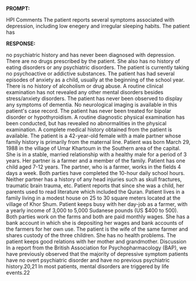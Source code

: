 **PROMPT:**

HPI Comments The patient reports several symptoms associated with depression, including low enegery and irregular sleeping habits. The patient has

**RESPONSE:**

  no psychiatric history and has never been diagnosed with depression. There are no drugs prescribed by the patient. She also has no history of eating disorders or any psychiatric disorders. The patient is currently taking no psychoactive or addictive substances. The patient has had several episodes of anxiety as a child, usually at the beginning of the school year. There is no history of alcoholism or drug abuse. A routine clinical examination has not revealed any other mental disorders besides stress/anxiety disorders. The patient has never been observed to display any symptoms of dementia. No neurological imaging is available in this patient's case record. The patient has never been treated for bipolar disorder or hypothyroidism. A routine diagnostic physical examination has been conducted, but has revealed no abnormalities in the physical examination. A complete medical history obtained from the patient is available. The patient is a 42-year-old female with a male partner whose family history is primarily from the maternal line. Patient was born March 29, 1988 in the village of Umar Khartoum in the Southern area of the capital. She is in a stable, married relationship with a healthy male for a period of 3 years. Her partner is a farmer and a member of the family. Patient has one child aged 7-12 years. The partner, who is a farmer, works in the fields 4 days a week. Both parties have completed the 10-hour daily school hours. Neither partner has a history of any head injuries such as skull fractures, traumatic brain trauma, etc. Patient reports that since she was a child, her parents used to read literature which included the Quran. Patient lives in a family living in a modest house on 25 to 30 square meters located at the village of Khor Shum. Patient keeps busy with her day-job as a farmer, with a yearly income of 3,000 to 5,000 Sudanese pounds (US $400 to 500). Both parties work on the farms and both are paid monthly wages. She has a bank account in which she is depositing her wages and bank accounts of the farmers for her own use. The patient is the wife of the same farmer and shares custody of the three children. She has no health problems. The patient keeps good relations with her mother and grandmother.  Discussion In a report from the British Association for Psychopharmacology (BAP), we have previously observed that the majority of depressive symptom patients have no overt psychiatric disorder and have no previous psychiatric history.20,21 In most patients, mental disorders are triggered by life events.22